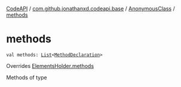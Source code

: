 [CodeAPI](../../index.md) / [com.github.jonathanxd.codeapi.base](../index.md) / [AnonymousClass](index.md) / [methods](.)

# methods

`val methods: `[`List`](https://kotlinlang.org/api/latest/jvm/stdlib/kotlin.collections/-list/index.html)`<`[`MethodDeclaration`](../-method-declaration/index.md)`>`

Overrides [ElementsHolder.methods](../-elements-holder/methods.md)

Methods of type

